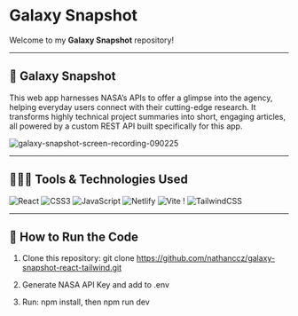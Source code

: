 # Galaxy Snapshot

Welcome to my **Galaxy Snapshot** repository!

---

## 📜 Galaxy Snapshot

This web app harnesses NASA’s APIs to offer a glimpse into the agency, helping everyday users connect with their cutting-edge research. It transforms highly technical project summaries into short, engaging articles, all powered by a custom REST API built specifically for this app.


![galaxy-snapshot-screen-recording-090225](https://github.com/user-attachments/assets/129ce000-45d2-4bfc-a772-6f1965c4b6f0)

---

## 👨🏻‍💻 Tools & Technologies Used
![React](https://img.shields.io/badge/React-20232A?style=for-the-badge&logo=react&logoColor=61DAFB) ![CSS3](https://img.shields.io/badge/css3-%231572B6.svg?style=for-the-badge&logo=css&logoColor=white) ![JavaScript](https://img.shields.io/badge/javascript-%23323330.svg?style=for-the-badge&logo=javascript&logoColor=%23F7DF1E) ![Netlify](https://img.shields.io/badge/Netlify-00C7B7?style=for-the-badge&logo=netlify&logoColor=white) ![Vite](https://img.shields.io/badge/Vite-%230081CB.svg?style=for-the-badge&logo=vite&logoColor=white) ! ![TailwindCSS](https://img.shields.io/badge/tailwindcss-%2338B2AC.svg?style=for-the-badge&logo=tailwind-css&logoColor=white) 

---

## 🔧 How to Run the Code

1. Clone this repository:
   git clone https://github.com/nathanccz/galaxy-snapshot-react-tailwind.git

2. Generate NASA API Key and add to .env

3. Run: npm install, then npm run dev
   
